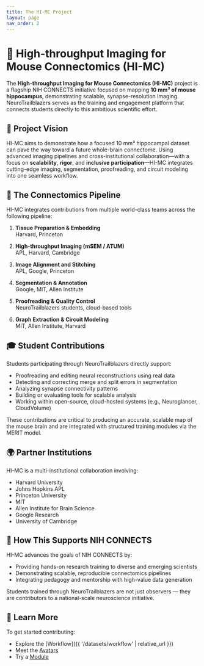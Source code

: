 ```yaml
---
title: The HI-MC Project
layout: page
nav_order: 2
---
```


# 🧠 High-throughput Imaging for Mouse Connectomics (HI-MC)

The **High-throughput Imaging for Mouse Connectomics (HI-MC)** project is a flagship NIH CONNECTS initiative focused on mapping **10&nbsp;mm³ of mouse hippocampus**, demonstrating scalable, synapse-resolution imaging. NeuroTrailblazers serves as the training and engagement platform that connects students directly to this ambitious scientific effort.

## 🔬 Project Vision

HI-MC aims to demonstrate how a focused 10&nbsp;mm³ hippocampal dataset can pave the way toward a future whole-brain connectome. Using advanced imaging pipelines and cross-institutional collaboration—with a focus on **scalability**, **rigor**, and **inclusive participation**—HI-MC integrates cutting-edge imaging, segmentation, proofreading, and circuit modeling into one seamless workflow.

## 🧩 The Connectomics Pipeline

HI-MC integrates contributions from multiple world-class teams across the following pipeline:

1. **Tissue Preparation & Embedding**  
   Harvard, Princeton

2. **High-throughput Imaging (mSEM / ATUM)**  
   APL, Harvard, Cambridge

3. **Image Alignment and Stitching**  
   APL, Google, Princeton

4. **Segmentation & Annotation**  
   Google, MIT, Allen Institute

5. **Proofreading & Quality Control**  
   NeuroTrailblazers students, cloud-based tools

6. **Graph Extraction & Circuit Modeling**  
   MIT, Allen Institute, Harvard

## 🎓 Student Contributions

Students participating through NeuroTrailblazers directly support:

- Proofreading and editing neural reconstructions using real data
- Detecting and correcting merge and split errors in segmentation
- Analyzing synapse connectivity patterns
- Building or evaluating tools for scalable analysis
- Working within open-source, cloud-hosted systems (e.g., Neuroglancer, CloudVolume)

These contributions are critical to producing an accurate, scalable map of the mouse brain and are integrated with structured training modules via the MERIT model.

## 🌍 Partner Institutions

HI-MC is a multi-institutional collaboration involving:

- Harvard University
- Johns Hopkins APL
- Princeton University
- MIT
- Allen Institute for Brain Science
- Google Research
- University of Cambridge

## 🧭 How This Supports NIH CONNECTS

HI-MC advances the goals of NIH CONNECTS by:

- Providing hands-on research training to diverse and emerging scientists
- Demonstrating scalable, reproducible connectomics pipelines
- Integrating pedagogy and mentorship with high-value data generation

Students trained through NeuroTrailblazers are not just observers — they are contributors to a national-scale neuroscience initiative.

## 🚀 Learn More

To get started contributing:
- Explore the [Workflow]({{ '/datasets/workflow' | relative_url }})
- Meet the [Avatars](/avatars/)
- Try a [Module](/modules/module01/)
